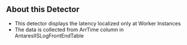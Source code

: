 ## About this Detector

* This detector displays the latency localized only at Worker Instances
* The data is collected from ArrTime column in AntaresIISLogFrontEndTable
